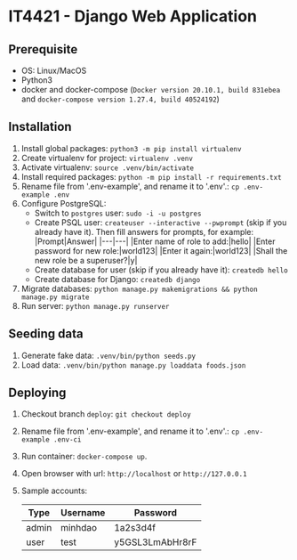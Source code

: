 # IT4421 - Django Web Application

## Prerequisite

- OS: Linux/MacOS
- Python3
- docker and docker-compose (`Docker version 20.10.1, build 831ebea`
  and `docker-compose version 1.27.4, build 40524192`)

## Installation

1. Install global packages: `python3 -m pip install virtualenv`
2. Create virtualenv for project: `virtualenv .venv`
3. Activate virtualenv: `source .venv/bin/activate`
4. Install required packages: `python -m pip install -r requirements.txt`
5. Rename file from '.env-example', and rename it to '.env'.: `cp .env-example .env`
6. Configure PostgreSQL:
    - Switch to `postgres` user: `sudo -i -u postgres`
    - Create PSQL user: `createuser --interactive --pwprompt` (skip if you already have it). Then fill answers for
      prompts, for example:
      |Prompt|Answer| |---|---| |Enter name of role to add:|hello| |Enter password for new role:|world123| |Enter it
      again:|world123| |Shall the new role be a superuser?|y|
    - Create database for user (skip if you already have it): `createdb hello`
    - Create database for Django: `createdb django`
7. Migrate databases: `python manage.py makemigrations && python manage.py migrate`
8. Run server: `python manage.py runserver`

## Seeding data

1. Generate fake data: `.venv/bin/python seeds.py`
2. Load data: `.venv/bin/python manage.py loaddata foods.json`

## Deploying

1. Checkout branch `deploy`: `git checkout deploy`
2. Rename file from '.env-example', and rename it to '.env'.: `cp .env-example .env-ci`
3. Run container: `docker-compose up`.
4. Open browser with url: `http://localhost` or `http://127.0.0.1`
5. Sample accounts:

   |Type|Username|Password|
   |---|---|---|
   |admin|minhdao|1a2s3d4f|
   |user|test|y5GSL3LmAbHr8rF|